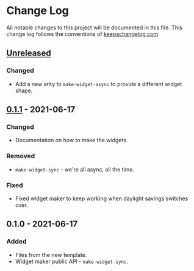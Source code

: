 # Change Log
All notable changes to this project will be documented in this file. This change log follows the conventions of [keepachangelog.com](http://keepachangelog.com/).

## [Unreleased]
### Changed
- Add a new arity to `make-widget-async` to provide a different widget shape.

## [0.1.1] - 2021-06-17
### Changed
- Documentation on how to make the widgets.

### Removed
- `make-widget-sync` - we're all async, all the time.

### Fixed
- Fixed widget maker to keep working when daylight savings switches over.

## 0.1.0 - 2021-06-17
### Added
- Files from the new template.
- Widget maker public API - `make-widget-sync`.

[Unreleased]: https://github.com/your-name/offline-gallery-generator/compare/0.1.1...HEAD
[0.1.1]: https://github.com/your-name/offline-gallery-generator/compare/0.1.0...0.1.1
